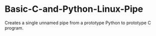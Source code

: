 # Basic-C-and-Python-Linux-Pipe

Creates a single unnamed pipe from a prototype Python to prototype C program.
